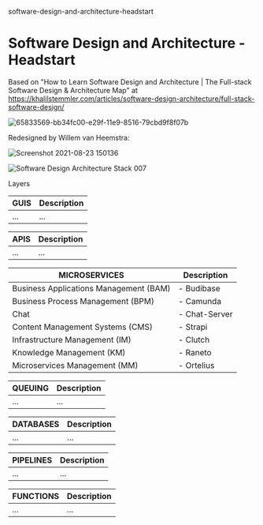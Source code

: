 software-design-and-architecture-headstart
# Software Design and Architecture - Headstart

Based on "How to Learn Software Design and Architecture | The Full-stack Software Design & Architecture Map" at https://khalilstemmler.com/articles/software-design-architecture/full-stack-software-design/


![65833569-bb34fc00-e29f-11e9-8516-79cbd9f8f07b](https://user-images.githubusercontent.com/12828104/130451222-5966ad39-0cb0-40ce-af1f-678be940c449.png)

Redesigned by Willem van Heemstra:

![Screenshot 2021-08-23 150136](https://user-images.githubusercontent.com/12828104/130453087-c0f3c352-fe86-4286-a7b5-62bfd7345982.png)

![Software Design   Architecture Stack 007](https://user-images.githubusercontent.com/1499433/167086280-902f153a-3a13-490a-8a86-473375dbc6c9.png)

Layers

| GUIS  | Description |
| ------------- | ------------- |
| ...  | ...  |

| APIS  | Description |
| ------------- | ------------- |
| ...  | ...  |

| MICROSERVICES  | Description |
| ------------- | ------------- |
| Business Applications Management (BAM)  | - Budibase  |
| Business Process Management (BPM)  | - Camunda  |
| Chat  | - Chat-Server  |
| Content Management Systems (CMS)  | - Strapi  |
| Infrastructure Management (IM)  | - Clutch  |
| Knowledge Management (KM)  | - Raneto  |
| Microservices Management (MM)  | - Ortelius  |


| QUEUING  | Description |
| ------------- | ------------- |
| ...  | ...  |

| DATABASES  | Description |
| ------------- | ------------- |
| ...  | ...  |

| PIPELINES  | Description |
| ------------- | ------------- |
| ...  | ...  |

| FUNCTIONS  | Description |
| ------------- | ------------- |
| ...  | ...  |
